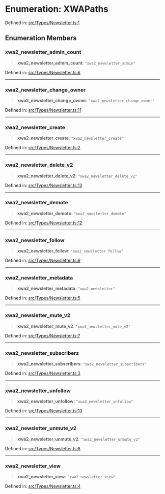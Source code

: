 # Enumeration: XWAPaths

Defined in: [src/Types/Newsletter.ts:1](https://github.com/Fokusdotid/bail/blob/82f46c566476ac566bfd781dede14412fcdfb787/src/Types/Newsletter.ts#L1)

## Enumeration Members

### xwa2\_newsletter\_admin\_count

> **xwa2\_newsletter\_admin\_count**: `"xwa2_newsletter_admin"`

Defined in: [src/Types/Newsletter.ts:6](https://github.com/Fokusdotid/bail/blob/82f46c566476ac566bfd781dede14412fcdfb787/src/Types/Newsletter.ts#L6)

***

### xwa2\_newsletter\_change\_owner

> **xwa2\_newsletter\_change\_owner**: `"xwa2_newsletter_change_owner"`

Defined in: [src/Types/Newsletter.ts:11](https://github.com/Fokusdotid/bail/blob/82f46c566476ac566bfd781dede14412fcdfb787/src/Types/Newsletter.ts#L11)

***

### xwa2\_newsletter\_create

> **xwa2\_newsletter\_create**: `"xwa2_newsletter_create"`

Defined in: [src/Types/Newsletter.ts:2](https://github.com/Fokusdotid/bail/blob/82f46c566476ac566bfd781dede14412fcdfb787/src/Types/Newsletter.ts#L2)

***

### xwa2\_newsletter\_delete\_v2

> **xwa2\_newsletter\_delete\_v2**: `"xwa2_newsletter_delete_v2"`

Defined in: [src/Types/Newsletter.ts:13](https://github.com/Fokusdotid/bail/blob/82f46c566476ac566bfd781dede14412fcdfb787/src/Types/Newsletter.ts#L13)

***

### xwa2\_newsletter\_demote

> **xwa2\_newsletter\_demote**: `"xwa2_newsletter_demote"`

Defined in: [src/Types/Newsletter.ts:12](https://github.com/Fokusdotid/bail/blob/82f46c566476ac566bfd781dede14412fcdfb787/src/Types/Newsletter.ts#L12)

***

### xwa2\_newsletter\_follow

> **xwa2\_newsletter\_follow**: `"xwa2_newsletter_follow"`

Defined in: [src/Types/Newsletter.ts:9](https://github.com/Fokusdotid/bail/blob/82f46c566476ac566bfd781dede14412fcdfb787/src/Types/Newsletter.ts#L9)

***

### xwa2\_newsletter\_metadata

> **xwa2\_newsletter\_metadata**: `"xwa2_newsletter"`

Defined in: [src/Types/Newsletter.ts:5](https://github.com/Fokusdotid/bail/blob/82f46c566476ac566bfd781dede14412fcdfb787/src/Types/Newsletter.ts#L5)

***

### xwa2\_newsletter\_mute\_v2

> **xwa2\_newsletter\_mute\_v2**: `"xwa2_newsletter_mute_v2"`

Defined in: [src/Types/Newsletter.ts:7](https://github.com/Fokusdotid/bail/blob/82f46c566476ac566bfd781dede14412fcdfb787/src/Types/Newsletter.ts#L7)

***

### xwa2\_newsletter\_subscribers

> **xwa2\_newsletter\_subscribers**: `"xwa2_newsletter_subscribers"`

Defined in: [src/Types/Newsletter.ts:3](https://github.com/Fokusdotid/bail/blob/82f46c566476ac566bfd781dede14412fcdfb787/src/Types/Newsletter.ts#L3)

***

### xwa2\_newsletter\_unfollow

> **xwa2\_newsletter\_unfollow**: `"xwa2_newsletter_unfollow"`

Defined in: [src/Types/Newsletter.ts:10](https://github.com/Fokusdotid/bail/blob/82f46c566476ac566bfd781dede14412fcdfb787/src/Types/Newsletter.ts#L10)

***

### xwa2\_newsletter\_unmute\_v2

> **xwa2\_newsletter\_unmute\_v2**: `"xwa2_newsletter_unmute_v2"`

Defined in: [src/Types/Newsletter.ts:8](https://github.com/Fokusdotid/bail/blob/82f46c566476ac566bfd781dede14412fcdfb787/src/Types/Newsletter.ts#L8)

***

### xwa2\_newsletter\_view

> **xwa2\_newsletter\_view**: `"xwa2_newsletter_view"`

Defined in: [src/Types/Newsletter.ts:4](https://github.com/Fokusdotid/bail/blob/82f46c566476ac566bfd781dede14412fcdfb787/src/Types/Newsletter.ts#L4)
